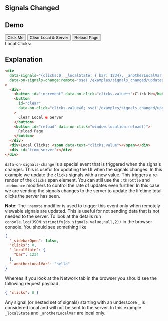 ## Signals Changed

## Demo

<div
  data-signals="{clicks:0, _localState: { bar: 1234}, _anotherLocalVar: 'hello'}"
  data-on-signals-change:remote="sse('/examples/signals_changed/updates', {method:'post'})"
  >
    <div class="flex gap-4">
      <button
        id="increment"
        class="btn btn-success"
        data-on-click="clicks.value++"
        >Click Me</button>
      <button
        id="clear"
        class="btn btn-warning"
        data-on-click="clicks.value=0; sse('/examples/signals_changed/updates', {method:'delete'})"
      >Clear Local & Server</button>
      <button
        id="reload"
        class="btn btn-error"
        data-on-click="window.location.reload()"
      >Reload Page</button>
    </div>
    <div id="local_clicks">Local Clicks: <span data-text="clicks.value"></span></div>
    <div id="from_server"></div>
</div>

## Explanation

```html
<div
  data-signals="{clicks:0, _localState: { bar: 1234}, _anotherLocalVar: 'hello'}"
  data-on-signals-change:remote="sse('/examples/signals_changed/updates', {method:'post'})"
>
  <div>
    <button id="increment" data-on-click="clicks.value++">Click Me</button>
    <button
      id="clear"
      data-on-click="clicks.value=0; sse('/examples/signals_changed/updates', {method:'delete'})"
    >
      Clear Local & Server
    </button>
    <button id="reload" data-on-click="window.location.reload()">
      Reload Page
    </button>
  </div>
  <div>Local Clicks: <span data-text="clicks.value"></span></div>
  <div id="from_server"></div>
</div>
```

`data-on-signals-change` is a special event that is triggered when the signals changes. This is useful for updating the UI when the signals changes. In this example we update the `clicks` signals with a new value. This triggers a re-render of the `clicks` span element. You can still use the `:throttle` and `:debounce` modifiers to control the rate of updates even further. In this case we are sending the signals changes to the server to update the lifetime total clicks the server has seen.

**Note**: The `:remote` modifier is used to trigger this event only when remotely viewable signals are updated. This is useful for not sending data that is not needed to the server. To look at the details run `console.log(JSON.stringify(ds.signals.value,null,2))` in the browser console. You should see something like

```json
{
  "_sidebarOpen": false,
  "clicks": 0,
  "_localState": {
    "bar": 1234
  },
  "_anotherLocalVar": "hello"
}
```

Whereas if you look at the Network tab in the browser you should see the following request payload

```json
{ "clicks": 0 }
```

Any signal (or nested set of signals) starting with an underscore `_` is considered local and will not be sent to the server. In this example `_localState` and `_anotherLocalVar` are local only.
